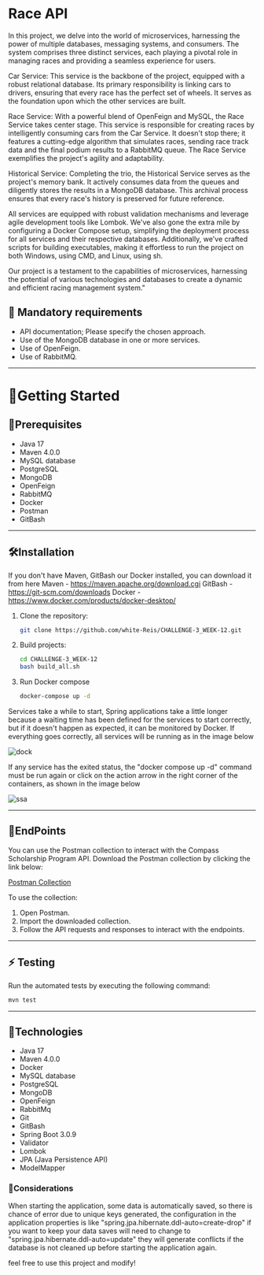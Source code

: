 # Race API

In this project, we delve into the world of microservices, harnessing the power of multiple databases, messaging systems, and consumers. The system comprises three distinct services, each playing a pivotal role in managing races and providing a seamless experience for users.

Car Service: This service is the backbone of the project, equipped with a robust relational database. Its primary responsibility is linking cars to drivers, ensuring that every race has the perfect set of wheels. It serves as the foundation upon which the other services are built.

Race Service: With a powerful blend of OpenFeign and MySQL, the Race Service takes center stage. This service is responsible for creating races by intelligently consuming cars from the Car Service. It doesn't stop there; it features a cutting-edge algorithm that simulates races, sending race track data and the final podium results to a RabbitMQ queue. The Race Service exemplifies the project's agility and adaptability.

Historical Service: Completing the trio, the Historical Service serves as the project's memory bank. It actively consumes data from the queues and diligently stores the results in a MongoDB database. This archival process ensures that every race's history is preserved for future reference.

All services are equipped with robust validation mechanisms and leverage agile development tools like Lombok. We've also gone the extra mile by configuring a Docker Compose setup, simplifying the deployment process for all services and their respective databases. Additionally, we've crafted scripts for building executables, making it effortless to run the project on both Windows, using CMD, and Linux, using sh.

Our project is a testament to the capabilities of microservices, harnessing the potential of various technologies and databases to create a dynamic and efficient racing management system."



## 🔑 Mandatory requirements

- API documentation; Please specify the chosen approach.
- Use of the MongoDB database in one or more services.
- Use of OpenFeign.
- Use of RabbitMQ.
______________________________________________________________________________________________________________________________________________________________________________________________________________________________
# :vulcan_salute:Getting Started

## :memo:Prerequisites

- Java 17
- Maven 4.0.0
- MySQL database
- PostgreSQL
- MongoDB
- OpenFeign
- RabbitMQ
- Docker
- Postman
- GitBash

______________________________________________________________________________________________________________________________________________________________________________________________________________________________
## :hammer_and_wrench:Installation

If you don't have Maven, GitBash our Docker installed, you can download it from here 
Maven - https://maven.apache.org/download.cgi
GitBash - https://git-scm.com/downloads
Docker - https://www.docker.com/products/docker-desktop/

1. Clone the repository:
   ```bash
   git clone https://github.com/white-Reis/CHALLENGE-3_WEEK-12.git

2. Build projects:
   ```bash
   cd CHALLENGE-3_WEEK-12
   bash build_all.sh

3. Run Docker compose
   ```bash
   docker-compose up -d


Services take a while to start, Spring applications take a little longer because a waiting time has been defined for the services to start correctly, but if it doesn't happen as expected, it can be monitored by Docker.
If everything goes correctly, all services will be running as in the image below

![dock](https://github.com/white-Reis/CHALLENGE-3_WEEK-12/assets/82837278/bf94e74d-205b-4264-93b1-726cf03a3ee5)

If any service has the exited status, the "docker compose up -d" command must be run again or click on the action arrow in the right corner of the containers, as shown in the image below

![ssa](https://github.com/white-Reis/CHALLENGE-3_WEEK-12/assets/82837278/3710e918-0722-46ba-acc4-6395ebde694b)

____________________________________________________________________________________________________________________________________________________________________________________________________________________________
## :round_pushpin:EndPoints

You can use the Postman collection to interact with the Compass Scholarship Program API. Download the Postman collection by clicking the link below:

[Postman Collection](https://www.postman.com/speeding-equinox-52035/workspace/compass2023/collection/27688899-bcce56e9-ade6-4b72-b8fe-897066dc0dbd?action=share&creator=27688899)

To use the collection:
1. Open Postman.
2. Import the downloaded collection.
3. Follow the API requests and responses to interact with the endpoints.

______________________________________________________________________________________________________________________________________________________________________________________________________________________________
## :zap: Testing

Run the automated tests by executing the following command:
   ```bash
   mvn test

````      
______________________________________________________________________________________________________________________________________________________________________________________________________________________________
## 🚀Technologies

- Java 17
- Maven 4.0.0
- Docker
- MySQL database
- PostgreSQL
- MongoDB
- OpenFeign
- RabbitMq
- Git
- GitBash
- Spring Boot 3.0.9
- Validator
- Lombok
- JPA (Java Persistence API)
- ModelMapper

### :mechanical_arm:Considerations

When starting the application, some data is automatically saved, so there is chance of error due to unique keys generated, the configuration in the application properties is like "spring.jpa.hibernate.ddl-auto=create-drop" if you want to keep your data saves will need to change to "spring.jpa.hibernate.ddl-auto=update" they will generate conflicts if the database is not cleaned up before starting the application again.

feel free to use this project and modify!
